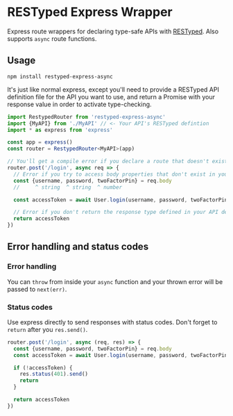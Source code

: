 # RESTyped Express Wrapper

Express route wrappers for declaring type-safe APIs with [RESTyped](https://github.com/rawrmaan/restyped). Also supports `async` route functions.

## Usage

`npm install restyped-express-async`

It's just like normal express, except you'll need to provide a RESTyped API definition file for the API you want to use, and return a Promise with your response value in order to activate type-checking.

```typescript
import RestypedRouter from 'restyped-express-async'
import {MyAPI} from './MyAPI' // <- Your API's RESTyped defintion
import * as express from 'express'

const app = express()
const router = RestypedRouter<MyAPI>(app)

// You'll get a compile error if you declare a route that doesn't exist in your API defintion.
router.post('/login', async req => {
  // Error if you try to access body properties that don't exist in your API definition.
  const {username, password, twoFactorPin} = req.body
  //     ^ string  ^ string  ^ number

  const accessToken = await User.login(username, password, twoFactorPin)

  // Error if you don't return the response type defined in your API defintion.
  return accessToken
})
```

## Error handling and status codes

### Error handling

You can `throw` from inside your `async` function and your thrown error will be passed to `next(err)`.

### Status codes

Use express directly to send responses with status codes. Don't forget to `return` after you `res.send()`.

```typescript
router.post('/login', async (req, res) => {
  const {username, password, twoFactorPin} = req.body
  const accessToken = await User.login(username, password, twoFactorPin)

  if (!accessToken) {
    res.status(401).send()
    return
  }

  return accessToken
})
```
